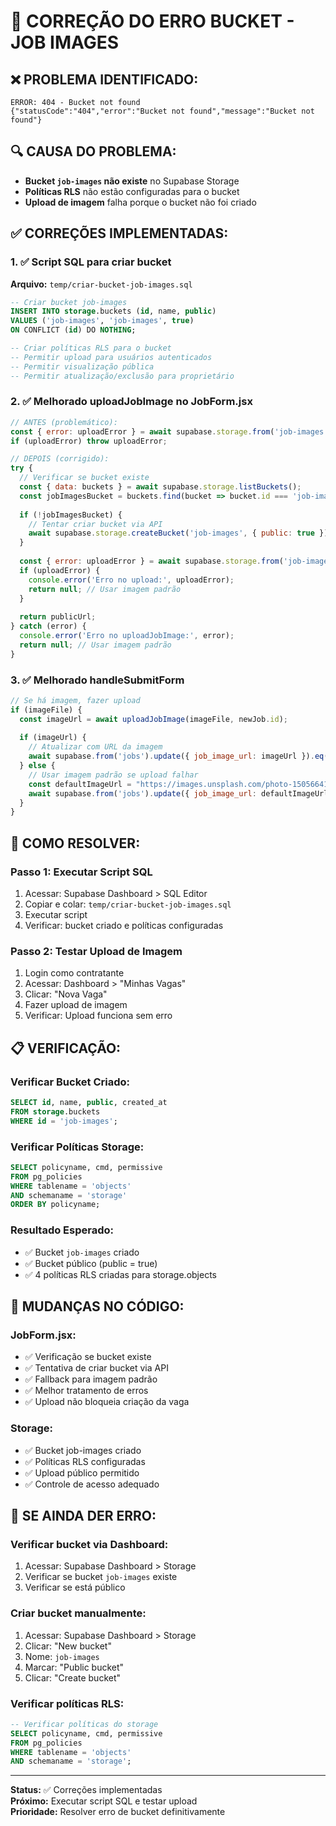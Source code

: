# 🔧 CORREÇÃO DO ERRO BUCKET - JOB IMAGES

## ❌ **PROBLEMA IDENTIFICADO:**
```
ERROR: 404 - Bucket not found
{"statusCode":"404","error":"Bucket not found","message":"Bucket not found"}
```

## 🔍 **CAUSA DO PROBLEMA:**
- **Bucket `job-images` não existe** no Supabase Storage
- **Políticas RLS** não estão configuradas para o bucket
- **Upload de imagem** falha porque o bucket não foi criado

## ✅ **CORREÇÕES IMPLEMENTADAS:**

### **1. ✅ Script SQL para criar bucket**
**Arquivo:** `temp/criar-bucket-job-images.sql`

```sql
-- Criar bucket job-images
INSERT INTO storage.buckets (id, name, public)
VALUES ('job-images', 'job-images', true)
ON CONFLICT (id) DO NOTHING;

-- Criar políticas RLS para o bucket
-- Permitir upload para usuários autenticados
-- Permitir visualização pública
-- Permitir atualização/exclusão para proprietário
```

### **2. ✅ Melhorado uploadJobImage no JobForm.jsx**
```javascript
// ANTES (problemático):
const { error: uploadError } = await supabase.storage.from('job-images').upload(fileName, file);
if (uploadError) throw uploadError;

// DEPOIS (corrigido):
try {
  // Verificar se bucket existe
  const { data: buckets } = await supabase.storage.listBuckets();
  const jobImagesBucket = buckets.find(bucket => bucket.id === 'job-images');
  
  if (!jobImagesBucket) {
    // Tentar criar bucket via API
    await supabase.storage.createBucket('job-images', { public: true });
  }
  
  const { error: uploadError } = await supabase.storage.from('job-images').upload(fileName, file);
  if (uploadError) {
    console.error('Erro no upload:', uploadError);
    return null; // Usar imagem padrão
  }
  
  return publicUrl;
} catch (error) {
  console.error('Erro no uploadJobImage:', error);
  return null; // Usar imagem padrão
}
```

### **3. ✅ Melhorado handleSubmitForm**
```javascript
// Se há imagem, fazer upload
if (imageFile) {
  const imageUrl = await uploadJobImage(imageFile, newJob.id);
  
  if (imageUrl) {
    // Atualizar com URL da imagem
    await supabase.from('jobs').update({ job_image_url: imageUrl }).eq('id', newJob.id);
  } else {
    // Usar imagem padrão se upload falhar
    const defaultImageUrl = "https://images.unsplash.com/photo-1505664194779-8be2240422fa?w=800&q=80";
    await supabase.from('jobs').update({ job_image_url: defaultImageUrl }).eq('id', newJob.id);
  }
}
```

## 🚀 **COMO RESOLVER:**

### **Passo 1: Executar Script SQL**
1. Acessar: Supabase Dashboard > SQL Editor
2. Copiar e colar: `temp/criar-bucket-job-images.sql`
3. Executar script
4. Verificar: bucket criado e políticas configuradas

### **Passo 2: Testar Upload de Imagem**
1. Login como contratante
2. Acessar: Dashboard > "Minhas Vagas"
3. Clicar: "Nova Vaga"
4. Fazer upload de imagem
5. Verificar: Upload funciona sem erro

## 📋 **VERIFICAÇÃO:**

### **Verificar Bucket Criado:**
```sql
SELECT id, name, public, created_at
FROM storage.buckets 
WHERE id = 'job-images';
```

### **Verificar Políticas Storage:**
```sql
SELECT policyname, cmd, permissive
FROM pg_policies 
WHERE tablename = 'objects' 
AND schemaname = 'storage'
ORDER BY policyname;
```

### **Resultado Esperado:**
- ✅ Bucket `job-images` criado
- ✅ Bucket público (public = true)
- ✅ 4 políticas RLS criadas para storage.objects

## 🎯 **MUDANÇAS NO CÓDIGO:**

### **JobForm.jsx:**
- ✅ Verificação se bucket existe
- ✅ Tentativa de criar bucket via API
- ✅ Fallback para imagem padrão
- ✅ Melhor tratamento de erros
- ✅ Upload não bloqueia criação da vaga

### **Storage:**
- ✅ Bucket job-images criado
- ✅ Políticas RLS configuradas
- ✅ Upload público permitido
- ✅ Controle de acesso adequado

## 🚨 **SE AINDA DER ERRO:**

### **Verificar bucket via Dashboard:**
1. Acessar: Supabase Dashboard > Storage
2. Verificar se bucket `job-images` existe
3. Verificar se está público

### **Criar bucket manualmente:**
1. Acessar: Supabase Dashboard > Storage
2. Clicar: "New bucket"
3. Nome: `job-images`
4. Marcar: "Public bucket"
5. Clicar: "Create bucket"

### **Verificar políticas RLS:**
```sql
-- Verificar políticas do storage
SELECT policyname, cmd, permissive
FROM pg_policies 
WHERE tablename = 'objects' 
AND schemaname = 'storage';
```

---

**Status:** ✅ Correções implementadas  
**Próximo:** Executar script SQL e testar upload  
**Prioridade:** Resolver erro de bucket definitivamente 